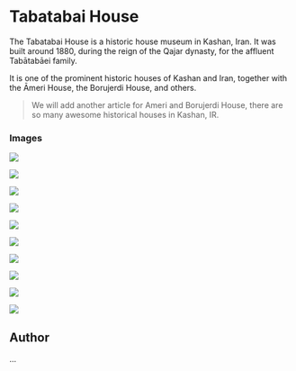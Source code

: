 # Tabatabai House

The Tabatabai House is a historic house museum in Kashan, Iran. It was built around 1880, during the reign of the Qajar dynasty, for the affluent Tabātabāei family.

It is one of the prominent historic houses of Kashan and Iran, together with the Āmeri House, the Borujerdi House, and others.

> We will add another article for Ameri and Borujerdi House, there are so many awesome historical houses in Kashan, IR.

### Images

![](https://upload.wikimedia.org/wikipedia/commons/b/b5/The_Tab%C4%81tab%C4%81ei_House_-_kashan_-_IRAN_%D8%AE%D8%A7%D9%86%D9%87_%D8%B7%D8%A8%D8%A7%D8%B7%D8%A8%D8%A7%DB%8C%DB%8C_%D9%87%D8%A7%DB%8C_%DA%A9%D8%A7%D8%B4%D8%A7%D9%86-_%D8%A7%DB%8C%D8%B1%D8%A7%D9%86_16.jpg)

![](https://upload.wikimedia.org/wikipedia/commons/9/9c/Tabatabai_House.jpg)

![](https://upload.wikimedia.org/wikipedia/commons/8/85/Courtyard_of_the_Tab%C4%81tab%C4%81ei_House%2C_Kashan.jpg)

![](https://upload.wikimedia.org/wikipedia/commons/b/ba/%D8%AE%D8%A7%D9%86%D9%87_%D8%B7%D8%A8%D8%A7%D8%B7%D8%A8%D8%A7%DB%8C%DB%8C_%D9%87%D8%A7_%DA%A9%D8%A7%D8%B4%D8%A7%D9%86_%D8%A7%DB%8C%D8%B1%D8%A7%D9%86-The_Tabatabaei_House_kashan_iran_03.jpg)

![](https://upload.wikimedia.org/wikipedia/commons/2/26/Khaneh_Tabatabaei-ha_or_%22The_Tabatabaeis%27_House%22_%286223533257%29.jpg)

![](https://upload.wikimedia.org/wikipedia/commons/e/e0/Casa_hist%C3%B3rica_de_Tabatabaeis%2C_Kashan%2C_Ir%C3%A1n%2C_2016-09-19%2C_DD_71.jpg)

![](https://upload.wikimedia.org/wikipedia/commons/9/90/The_Tab%C4%81tab%C4%81ei_House_-_kashan_-_IRAN_%D8%AE%D8%A7%D9%86%D9%87_%D8%B7%D8%A8%D8%A7%D8%B7%D8%A8%D8%A7%DB%8C%DB%8C_%D9%87%D8%A7%DB%8C_%DA%A9%D8%A7%D8%B4%D8%A7%D9%86-_%D8%A7%DB%8C%D8%B1%D8%A7%D9%86_07.jpg)

![](https://upload.wikimedia.org/wikipedia/commons/5/56/The_Tab%C4%81tab%C4%81ei_House_-_kashan_-_IRAN_%D8%AE%D8%A7%D9%86%D9%87_%D8%B7%D8%A8%D8%A7%D8%B7%D8%A8%D8%A7%DB%8C%DB%8C_%D9%87%D8%A7%DB%8C_%DA%A9%D8%A7%D8%B4%D8%A7%D9%86-_%D8%A7%DB%8C%D8%B1%D8%A7%D9%86_10.jpg)

![](https://upload.wikimedia.org/wikipedia/commons/c/c7/Stained_glass_work_at_the_Tab%C4%81tab%C4%81ei_House%2C_Kashan.jpg)

![](https://upload.wikimedia.org/wikipedia/commons/8/87/Tab%C4%81tab%C4%81ei_House_%D8%AE%D8%A7%D9%86%D9%87_%D8%B7%D8%A8%D8%A7%D8%B7%D8%A8%D8%A7%DB%8C%DB%8C_%D9%87%D8%A7%DB%8C_%DA%A9%D8%A7%D8%B4%D8%A7%D9%86_03.jpg)

## Author

...
